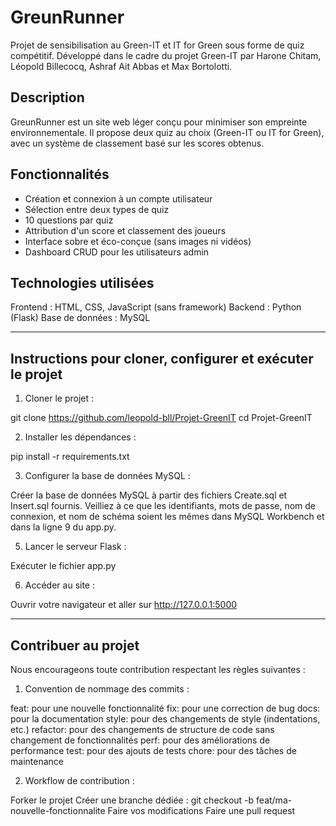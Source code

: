# GreunRunner

Projet de sensibilisation au Green-IT et IT for Green sous forme de quiz compétitif.
Développé dans le cadre du projet Green-IT par Harone Chitam, Léopold Billecocq, Ashraf Ait Abbas et Max Bortolotti.

## Description

GreunRunner est un site web léger conçu pour minimiser son empreinte environnementale.
Il propose deux quiz au choix (Green-IT ou IT for Green), avec un système de classement basé sur les scores obtenus.

## Fonctionnalités

- Création et connexion à un compte utilisateur
- Sélection entre deux types de quiz
- 10 questions par quiz
- Attribution d'un score et classement des joueurs
- Interface sobre et éco-conçue (sans images ni vidéos)
- Dashboard CRUD pour les utilisateurs admin

## Technologies utilisées

Frontend : HTML, CSS, JavaScript (sans framework)
Backend : Python (Flask)
Base de données : MySQL

---

## Instructions pour cloner, configurer et exécuter le projet

1. Cloner le projet :

git clone https://github.com/leopold-bll/Projet-GreenIT
cd Projet-GreenIT


2. Installer les dépendances :

pip install -r requirements.txt


3. Configurer la base de données MySQL :

Créer la base de données MySQL à partir des fichiers Create.sql et Insert.sql fournis.
Veilliez à ce que les identifiants, mots de passe, nom de connexion, et nom de schéma soient les mêmes dans MySQL Workbench et dans la ligne 9 du app.py.


5. Lancer le serveur Flask :

Exécuter le fichier app.py


6. Accéder au site :

Ouvrir votre navigateur et aller sur http://127.0.0.1:5000

---

## Contribuer au projet

Nous encourageons toute contribution respectant les règles suivantes :

1. Convention de nommage des commits :

feat: pour une nouvelle fonctionnalité
fix: pour une correction de bug
docs: pour la documentation
style: pour des changements de style (indentations, etc.)
refactor: pour des changements de structure de code sans changement de fonctionnalités
perf: pour des améliorations de performance
test: pour des ajouts de tests
chore: pour des tâches de maintenance


2. Workflow de contribution :

Forker le projet
Créer une branche dédiée :
git checkout -b feat/ma-nouvelle-fonctionnalite
Faire vos modifications
Faire une pull request
